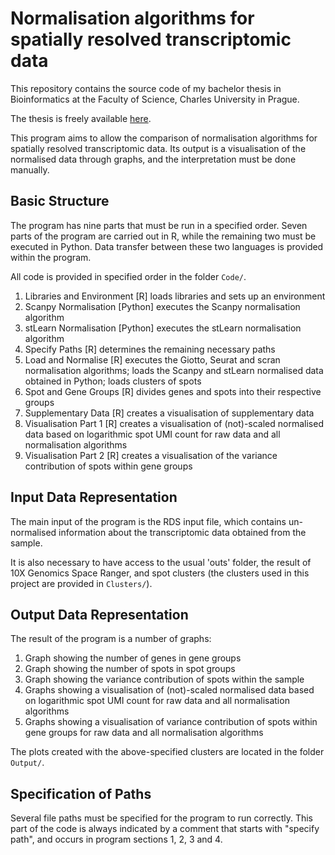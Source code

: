 # Normalisation algorithms for spatially resolved transcriptomic data
This repository contains the source code of my bachelor thesis in Bioinformatics at the Faculty of Science, Charles University in Prague.

The thesis is freely available [here](https://dspace.cuni.cz/bitstream/handle/20.500.11956/181526/130358464.pdf).

This program aims to allow the comparison of normalisation algorithms for spatially resolved transcriptomic data. Its output is a visualisation of the normalised data through graphs, and the interpretation must be done manually.

## Basic Structure

The program has nine parts that must be run in a specified order. Seven parts of the program are carried out in R, while the remaining two must be executed in Python. Data transfer between these two languages is provided within the program.

All code is provided in specified order in the folder `Code/`.

 1. Libraries and Environment [R] loads libraries and sets up an environment
 2. Scanpy Normalisation [Python] executes the Scanpy normalisation algorithm
 3. stLearn Normalisation [Python] executes the stLearn normalisation algorithm
 4. Specify Paths [R] determines the remaining necessary paths
 5. Load and Normalise [R] executes the Giotto, Seurat and scran normalisation algorithms; loads the Scanpy and stLearn normalised data obtained in Python; loads clusters of spots
 6. Spot and Gene Groups [R] divides genes and spots into their respective groups
 7. Supplementary Data [R] creates a visualisation of supplementary data
 8. Visualisation Part 1 [R] creates a visualisation of (not)-scaled normalised data based on logarithmic spot UMI count for raw data and all normalisation algorithms
 9. Visualisation Part 2 [R] creates a visualisation of the variance contribution of spots within gene groups

## Input Data Representation

The main input of the program is the RDS input file, which contains un-normalised information about the transcriptomic data obtained from the sample.

It is also necessary to have access to the usual 'outs' folder, the result of 10X Genomics Space Ranger, and spot clusters (the clusters used in this project are provided in `Clusters/`).

## Output Data Representation

The result of the program is a number of graphs:

 1. Graph showing the number of genes in gene groups
 2. Graph showing the number of spots in spot groups
 3. Graph showing the variance contribution of spots within the sample
 4. Graphs showing a visualisation of (not)-scaled normalised data based on logarithmic spot UMI count for raw data and all normalisation algorithms
 5. Graphs showing a visualisation of variance contribution of spots within gene groups for raw data and all normalisation algorithms

The plots created with the above-specified clusters are located in the folder `Output/`.

## Specification of Paths

Several file paths must be specified for the program to run correctly. This part of the code is always indicated by a comment that starts with "specify path", and occurs in program sections 1, 2, 3 and 4.
